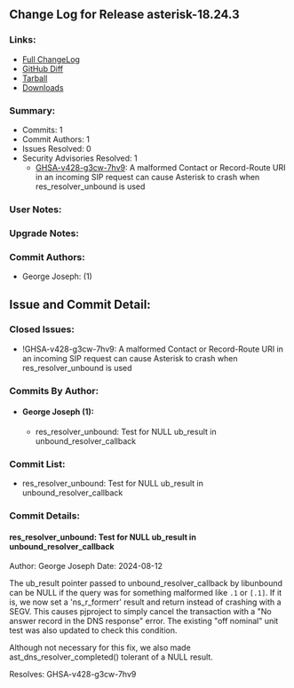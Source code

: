
## Change Log for Release asterisk-18.24.3

### Links:

 - [Full ChangeLog](https://downloads.asterisk.org/pub/telephony/asterisk/releases/ChangeLog-18.24.3.md)  
 - [GitHub Diff](https://github.com/asterisk/asterisk/compare/18.24.2...18.24.3)  
 - [Tarball](https://downloads.asterisk.org/pub/telephony/asterisk/asterisk-18.24.3.tar.gz)  
 - [Downloads](https://downloads.asterisk.org/pub/telephony/asterisk)  

### Summary:

- Commits: 1
- Commit Authors: 1
- Issues Resolved: 0
- Security Advisories Resolved: 1
  - [GHSA-v428-g3cw-7hv9](https://github.com/asterisk/asterisk/security/advisories/GHSA-v428-g3cw-7hv9): A malformed Contact or Record-Route URI in an incoming SIP request can cause Asterisk to crash when res_resolver_unbound is used

### User Notes:


### Upgrade Notes:


### Commit Authors:

- George Joseph: (1)

## Issue and Commit Detail:

### Closed Issues:

  - !GHSA-v428-g3cw-7hv9: A malformed Contact or Record-Route URI in an incoming SIP request can cause Asterisk to crash when res_resolver_unbound is used

### Commits By Author:

- #### George Joseph (1):
  - res_resolver_unbound: Test for NULL ub_result in unbound_resolver_callback


### Commit List:

-  res_resolver_unbound: Test for NULL ub_result in unbound_resolver_callback

### Commit Details:

#### res_resolver_unbound: Test for NULL ub_result in unbound_resolver_callback
  Author: George Joseph
  Date:   2024-08-12

  The ub_result pointer passed to unbound_resolver_callback by
  libunbound can be NULL if the query was for something malformed
  like `.1` or `[.1]`.  If it is, we now set a 'ns_r_formerr' result
  and return instead of crashing with a SEGV.  This causes pjproject
  to simply cancel the transaction with a "No answer record in the DNS
  response" error.  The existing "off nominal" unit test was also
  updated to check this condition.

  Although not necessary for this fix, we also made
  ast_dns_resolver_completed() tolerant of a NULL result.

  Resolves: GHSA-v428-g3cw-7hv9

